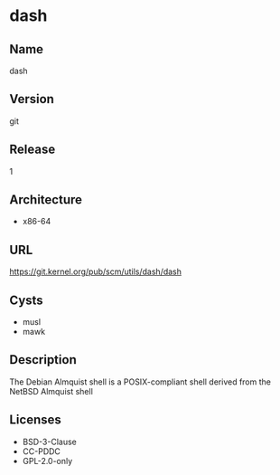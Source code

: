 # dash

## Name
dash

## Version
git

## Release
1

## Architecture
* x86-64

## URL
https://git.kernel.org/pub/scm/utils/dash/dash

## Cysts
* musl
* mawk

## Description
The Debian Almquist shell is a POSIX-compliant shell derived from the NetBSD
Almquist shell

## Licenses
* BSD-3-Clause
* CC-PDDC
* GPL-2.0-only
